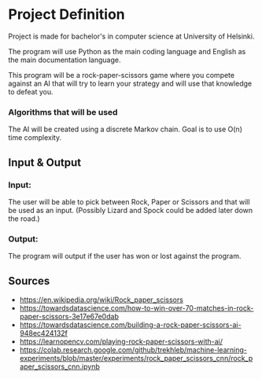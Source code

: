 # Project Definition
Project is made for bachelor's in computer science at University of Helsinki.

The program will use Python as the main coding language and English as the main documentation language.

This program will be a rock-paper-scissors game where you compete against an AI that will try to learn your strategy and will use that knowledge to defeat you. 

### Algorithms that will be used
The AI will be created using a discrete Markov chain. Goal is to use O(n) time complexity.



## Input & Output
### Input:
The user will be able to pick between Rock, Paper or Scissors and that will be used as an input. (Possibly Lizard and Spock could be added later down the road.)

### Output:
The program will output if the user has won or lost against the program.


## Sources
* https://en.wikipedia.org/wiki/Rock_paper_scissors
* https://towardsdatascience.com/how-to-win-over-70-matches-in-rock-paper-scissors-3e17e67e0dab
* https://towardsdatascience.com/building-a-rock-paper-scissors-ai-948ec424132f
* https://learnopencv.com/playing-rock-paper-scissors-with-ai/
* https://colab.research.google.com/github/trekhleb/machine-learning-experiments/blob/master/experiments/rock_paper_scissors_cnn/rock_paper_scissors_cnn.ipynb
